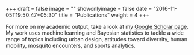 +++
draft = false
image = ""
showonlyimage = false
date = "2016-11-05T19:50:47+05:30"
title = "Publications"
weight = 4
+++

For more on my academic output, take a look at my [Google Scholar page](https://scholar.google.com/citations?user=IKdgqG4AAAAJ&hl). My work uses machine learning and Bayesian statistics to tackle a wide range of topics including urban design, attitudes toward diversity, human mobility, mosquito encounters, and sports analytics.
<!--more-->

